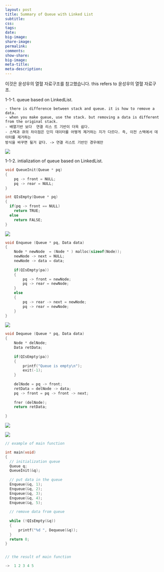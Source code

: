 ```yaml
---
layout: post
title: Summary of Queue with Linked List
subtitle:
css:
tags:
date:
big-image:
share-image:
permalink:
comments:
show-share:
big-image:
meta-title:
meta-description:
---
```


이것은 윤성우의 열혈 자료구조를 참고했습니다. 
this refers to 윤성우의 열혈 자료구조.

1-1-1. queue based on LinkedList.

    - there is difference between stack and queue. it is how to remove a data.
    - when you make queue, use the stack. but removing a data is different from the original stack.
    - 배열기반 보다  연결 리스 트 기반이 더욱 쉽다. 
    - 스택과 큐의 차이점은 단지 데이터를 어떻게 제거하는 지가 다르다. 즉, 이전 스택에서 데이터를 제거하는 
    방식을 바꾸면 될거 같다. -> 연결 리스트 기반인 경우에만 
  
![](/img/Image/DataStructure/2016-03-22-Queue_Based_On_LinkedList/QueueLinkedList1.png)

1-1-2. intialization of queue based on LinkedList.

```c
void QueueInit(Queue * pq)
{
    pq -> front = NULL;
    pq -> rear = NULL;
}

int QIsEmpty(Queue * pq)
{
  if(pq -> front == NULL)
    return TRUE;
  else 
    return FALSE; 
}
```

![](/img/Image/DataStructure/2016-03-22-Queue_Based_On_LinkedList/QueueLinkedList2.png) 


```c
void Enqueue (Queue * pq, Data data)
{
    Node * newNode  = (Node * ) malloc(sizeof(Node));
    newNode -> next = NULL;
    newNode -> data = data;
    
    if(QIsEmpty(pa))
    {
        pq -> front = newNode;
        pq -> rear = newNode;
    }
    else
    { 
        pq -> rear -> next = newNode;
        pq -> rear = newNode;
    }
}
```


![](/img/Image/DataStructure/2016-03-22-Queue_Based_On_LinkedList/QueueLinkedList3.png) 


```c
void Dequeue (Queue * pq, Data data)
{
    Node * delNode;
    Data retData;
    
    if(QIsEmpty(pa))
    {
        printf("Queue is empty\n");
        exit(-1);
    }
    
    delNode = pq -> front;
    retData = delNode -> data;
    pq -> front = pq -> front -> next;
    
    frer (delNode);
    return retData;
    
}
```

![](/img/Image/DataStructure/2016-03-22-Queue_Based_On_LinkedList/QueueLinkedList4.png) 

![](/img/Image/DataStructure/2016-03-22-Queue_Based_On_LinkedList/QueueLinkedLis5.png)

```c
// example of main function

int main(void)
{
  // initialization queue
  Queue q;
  QueueInit(&q);
  
  // put data in the queue
  Enqueue(&q, 1);
  Enqueue(&q, 2);
  Enqueue(&q, 3);
  Enqueue(&q, 4);
  Enqueue(&q, 5);
  
  // remove data from queue
  
  while (!QIsEmpty(&q))
  {
      printf("%d ", Dequeue(&q));
  }
  return 0;
}


// the result of main function

->  1 2 3 4 5
```

